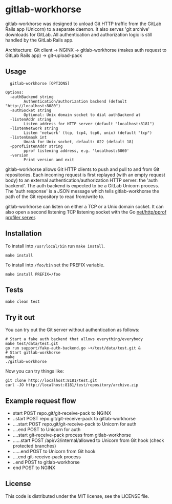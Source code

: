 # gitlab-workhorse

gitlab-workhorse was designed to unload Git HTTP traffic from
the GitLab Rails app (Unicorn) to a separate daemon.  It also serves
'git archive' downloads for GitLab.  All authentication and
authorization logic is still handled by the GitLab Rails app.

Architecture: Git client -> NGINX -> gitlab-workhorse (makes
auth request to GitLab Rails app) -> git-upload-pack

## Usage

```
  gitlab-workhorse [OPTIONS]

Options:
  -authBackend string
    	Authentication/authorization backend (default "http://localhost:8080")
  -authSocket string
    	Optional: Unix domain socket to dial authBackend at
  -listenAddr string
    	Listen address for HTTP server (default "localhost:8181")
  -listenNetwork string
    	Listen 'network' (tcp, tcp4, tcp6, unix) (default "tcp")
  -listenUmask int
    	Umask for Unix socket, default: 022 (default 18)
  -pprofListenAddr string
    	pprof listening address, e.g. 'localhost:6060'
  -version
    	Print version and exit
```

gitlab-workhorse allows Git HTTP clients to push and pull to
and from Git repositories. Each incoming request is first replayed
(with an empty request body) to an external authentication/authorization
HTTP server: the 'auth backend'. The auth backend is expected to
be a GitLab Unicorn process.  The 'auth response' is a JSON message
which tells gitlab-workhorse the path of the Git repository
to read from/write to.

gitlab-workhorse can listen on either a TCP or a Unix domain socket. It
can also open a second listening TCP listening socket with the Go
[net/http/pprof profiler server](http://golang.org/pkg/net/http/pprof/).

## Installation

To install into `/usr/local/bin` run `make install`.

```
make install
```

To install into `/foo/bin` set the PREFIX variable.

```
make install PREFIX=/foo
```

## Tests

```
make clean test
```

## Try it out

You can try out the Git server without authentication as follows:

```
# Start a fake auth backend that allows everything/everybody
make test/data/test.git
go run support/fake-auth-backend.go ~+/test/data/test.git &
# Start gitlab-workhorse
make
./gitlab-workhorse
```

Now you can try things like:

```
git clone http://localhost:8181/test.git
curl -JO http://localhost:8181/test/repository/archive.zip
```

## Example request flow

- start POST repo.git/git-receive-pack to NGINX
- ..start POST repo.git/git-receive-pack to gitlab-workhorse
- ....start POST repo.git/git-receive-pack to Unicorn for auth
- ....end POST to Unicorn for auth
- ....start git-receive-pack process from gitlab-workhorse
- ......start POST /api/v3/internal/allowed to Unicorn from Git hook (check protected branches)
- ......end POST to Unicorn from Git hook
- ....end git-receive-pack process
- ..end POST to gitlab-workhorse
- end POST to NGINX

## License

This code is distributed under the MIT license, see the LICENSE file.
